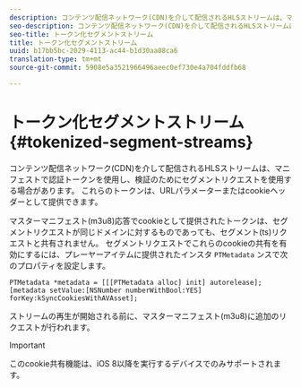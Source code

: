 ```yaml
---
description: コンテンツ配信ネットワーク(CDN)を介して配信されるHLSストリームは、マニフェストで認証トークンを使用し、検証のためにセグメントリクエストを使用する場合があります。 これらのトークンは、URLパラメーターまたはcookieヘッダーとして提供できます。
seo-description: コンテンツ配信ネットワーク(CDN)を介して配信されるHLSストリームは、マニフェストで認証トークンを使用し、検証のためにセグメントリクエストを使用する場合があります。 これらのトークンは、URLパラメーターまたはcookieヘッダーとして提供できます。
seo-title: トークン化セグメントストリーム
title: トークン化セグメントストリーム
uuid: b17bb5bc-2029-4113-ac44-b1d30aa08ca6
translation-type: tm+mt
source-git-commit: 5908e5a3521966496aeec0ef730e4a704fddfb68

---
```



# トークン化セグメントストリーム{#tokenized-segment-streams}

コンテンツ配信ネットワーク(CDN)を介して配信されるHLSストリームは、マニフェストで認証トークンを使用し、検証のためにセグメントリクエストを使用する場合があります。 これらのトークンは、URLパラメーターまたはcookieヘッダーとして提供できます。

マスターマニフェスト(m3u8)応答でcookieとして提供されたトークンは、セグメントリクエストが同じドメインに対するものであっても、セグメント(ts)リクエストと共有されません。 セグメントリクエストでこれらのcookieの共有を有効にするには、プレーヤーアイテムに提供されたインスタ `PTMetadata` ンスで次のプロパティを設定します。

```
PTMetadata *metadata = [[[PTMetadata alloc] init] autorelease]; 
[metadata setValue:[NSNumber numberWithBool:YES] forKey:kSyncCookiesWithAVAsset]; 
```

ストリームの再生が開始される前に、マスターマニフェスト(m3u8)に追加のリクエストが行われます。

>[!IMPORTANT]
>
>このcookie共有機能は、iOS 8以降を実行するデバイスでのみサポートされます。

